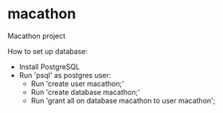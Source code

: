 macathon
========

Macathon project

How to set up database:

- Install PostgreSQL
- Run 'psql' as postgres user:
	- Run 'create user macathon;'
	- Run 'create database macathon;'
	- Run 'grant all on database macathon to user macathon';

